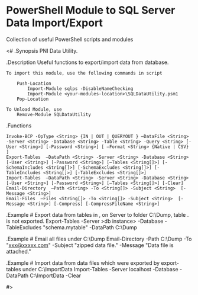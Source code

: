 # PowerShell Module to SQL Server Data Import/Export
Collection of useful PowerShell scripts and modules

<# 
 .Synopsis
  PNI Data Utility.

 .Description
    Useful functions to export/import data from database.

    To import this module, use the following commands in script

        Push-Location
            Import-Module sqlps -DisableNameChecking
            Import-Module <your-modules-location>\SQLDataUtility.psm1
        Pop-Location

    To Unload Module, use
        Remove-Module SQLDataUtility


 .Functions
    
    Invoke-BCP -OpType <String> {IN | OUT | QUERYOUT } –DataFile <String> -Server <String> -Database <String> -Table <String> -Query <String> [-User <String>] [-Password <String>] [ –Format <String> {Native | CSV} ]
    Export-Tables  –DataPath <String> -Server <String> -Database <String>  [-User <String>] [-Password <String>] [–Tables <String[]>] [-SchemaIncludes <String[]>] [-SchemaExcludes <String[]>] [-TableIncludes <String[]>] [-TableExcludes <String[]>]
    Import-Tables  –DataPath <String> -Server <String> -Database <String>  [-User <String>] [-Password <String>] [–Tables <String[]>] [-Clear]
    Email-Directory  –Path <String> -To <String[]> -Subject <String>  [-Message <String>]
    Email-Files  –Files <String[]> -To <String[]> -Subject <String>  [-Message <String>] [-Compress] [-CompressFileName <String>] 

    
 .Example
    # Export data from tables in ,<atabase> on Server <db instance> to folder C:\Dump, table <schema>.<mytable> is not exported.
    Export-Tables -Server >db instance> -Database <mydb> -TableExcludes "schema.mytable" -DataPath C:\Dump

 .Example
    # Email all files under C:\Dump
    Email-Directory -Path C:\Dump -To "xxx@xxxxx.com" -Subject "zipped data file." -Message "Data file is attached."  

 .Example
    # Import data from data files which were exported by export-tables under C:\ImportData
    Import-Tables -Server localhost -Database <mydb> -DataPath C:\ImportData -Clear

 
#>
